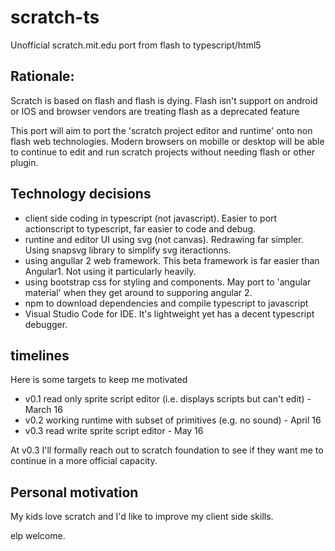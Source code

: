 # scratch-ts
Unofficial scratch.mit.edu port from flash to typescript/html5

## Rationale:
Scratch is based on flash and flash is dying.  Flash isn't support on android or IOS and browser vendors are treating flash as a deprecated feature

This port will aim to port the 'scratch project editor and runtime' onto non flash web technologies.  Modern browsers on mobille or desktop will be able to continue to edit and run scratch projects without needing flash or other plugin.

## Technology decisions
 - client side coding in typescript (not javascript).  Easier to port actionscript to typescript, far easier to code and debug.
 - runtine and editor UI using svg (not canvas).  Redrawing far simpler.  Using snapsvg library to simplify svg iteractionns.
 - using angullar 2 web framework.  This beta framework is far easier than Angular1.  Not using it particularly heavily.
 - using bootstrap css for styling and components.  May port to 'angular material' when they get around to supporing angular 2.
 - npm to download dependencies and compile typescript to javascript
 - Visual Studio Code for IDE.  It's lightweight yet has a decent typescript debugger.

## timelines
Here is some targets to keep me motivated
 - v0.1 read only sprite script editor (i.e. displays scripts but can't edit) - March 16
 - v0.2 working runtime with subset of primitives (e.g. no sound) - April 16
 - v0.3 read write sprite script editor - May 16 

At v0.3 I'll formally reach out to scratch foundation to see if they want me to continue in a more official capacity.

## Personal motivation
My kids love scratch and I'd like to improve my client side skills.

elp welcome.


